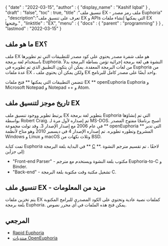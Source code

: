 {
  "date" : "2022-03-15",
  "author" : {
    "display_name" : "Kashif Iqbal"
} ,
  "draft" : "false",
  "toc" : true,
  "title" :"تنسيق ملف EX - ملف رمز مصدر Euphoria" ,
  "description":"تعرف على تنسيق ملف EX و APIs التي يمكنها إنشاء ملفات EX وفتحها." ,
  "linktitle" : "EX",
  "menu" : {
    "docs" : {
      "parent" : "programming"
}
} ,
  "lastmod" : "2022-03-15"
}

## ما هو ملف EX؟

ملف EX هو ملف شفرة مصدر يحتوي على كود مصدر للتطبيقات التي تم تطويرها باستخدام لغة برمجة Euphoria. النشوة هي لغة برمجة إجرائية تؤمن بساطة البرمجة بدلاً من لغات البرمجة المعقدة. يمكن أن يتكون التطبيق الذي تم تطويره في Euphoria من عدة ملفات EX ، ولكن يمكن أن يحتوي ملف EX واحد أيضًا على مصدر كامل للبرنامج.

تتضمن التطبيقات التي يمكنها ** فتح ملفات EX ** openEuphoria Euphoria و Microsoft Notepad و Notepad ++ و Atom.

## تاريخ موجز لتنسيق ملف EX

يرتبط تطوير ووجود تنسيق ملف EX بتطوير لغة برمجة Euphoria التي تم إنشاؤها بواسطة Robert Craig. تم إصداره لأول مرة لـ MS-DOS. أصبح برنامجًا مفتوح المصدر في عام 2006 مع إصدار الإصدار 3. وقد تولت مجموعة ** openEuphoria ** التي تدير المشروع وتطوره تطويره. تم إصداره الإصدار 4 في ديسمبر 2010 وهو متاح لأنظمة Windows و Linux و macOS وثلاث نكهات من BSD.

تمت كتابة Euphoria في البداية بلغة البرمجة ** [C](/ar/programming/c/) **. لاحقًا ، تم تقسيم مترجم النشوة إلى جزأين:

* "Front-end Parser" - مكتوب بلغة النشوة ويستخدم مع مترجم Euphoria-to-C و Binder.
* "Back-end" - تشغيل مكتبة وقت مكتوبة بلغة البرمجة C.

## تنسيق ملف EX - مزيد من المعلومات

يتم تخزين ملفات EX كملفات نصية عادية وتحتوي على الكود المصدري للبرامج المكتوبة بلغة برمجة Euphoria. يمكن فتح هذه الملفات في أي محرر نصوص.

## المرجعي ##

* [Rapid Euphoria](https://www.rapideuphoria.com/)
* [منتديات OpenEuphoria](https://openeuphoria.org/forum/index.wc)

